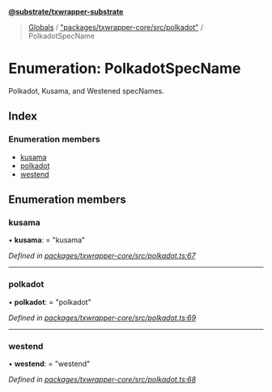 **[@substrate/txwrapper-substrate](../README.md)**

> [Globals](../globals.md) / ["packages/txwrapper-core/src/polkadot"](../modules/_packages_txwrapper_core_src_polkadot_.md) / PolkadotSpecName

# Enumeration: PolkadotSpecName

Polkadot, Kusama, and Westened specNames.

## Index

### Enumeration members

* [kusama](_packages_txwrapper_core_src_polkadot_.polkadotspecname.md#kusama)
* [polkadot](_packages_txwrapper_core_src_polkadot_.polkadotspecname.md#polkadot)
* [westend](_packages_txwrapper_core_src_polkadot_.polkadotspecname.md#westend)

## Enumeration members

### kusama

•  **kusama**:  = "kusama"

*Defined in [packages/txwrapper-core/src/polkadot.ts:67](https://github.com/paritytech/txwrapper-core/blob/a5bee61/packages/txwrapper-core/src/polkadot.ts#L67)*

___

### polkadot

•  **polkadot**:  = "polkadot"

*Defined in [packages/txwrapper-core/src/polkadot.ts:69](https://github.com/paritytech/txwrapper-core/blob/a5bee61/packages/txwrapper-core/src/polkadot.ts#L69)*

___

### westend

•  **westend**:  = "westend"

*Defined in [packages/txwrapper-core/src/polkadot.ts:68](https://github.com/paritytech/txwrapper-core/blob/a5bee61/packages/txwrapper-core/src/polkadot.ts#L68)*
